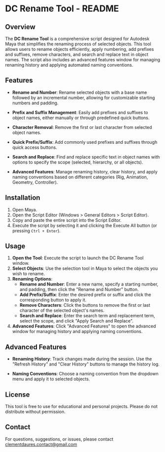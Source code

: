 # DC Rename Tool - README

## Overview

The **DC Rename Tool** is a comprehensive script designed for Autodesk Maya that simplifies the renaming process of selected objects. This tool allows users to rename objects efficiently, apply numbering, add prefixes and suffixes, remove characters, and search and replace text in object names. The script also includes an advanced features window for managing renaming history and applying automated naming conventions.

## Features

- **Rename and Number**: Rename selected objects with a base name followed by an incremental number, allowing for customizable starting numbers and padding.
  
- **Prefix and Suffix Management**: Easily add prefixes and suffixes to object names, either manually or through predefined quick buttons.

- **Character Removal**: Remove the first or last character from selected object names.

- **Quick Prefix/Suffix**: Add commonly used prefixes and suffixes through quick access buttons.

- **Search and Replace**: Find and replace specific text in object names with options to specify the scope (selected, hierarchy, or all objects).

- **Advanced Features**: Manage renaming history, clear history, and apply naming conventions based on different categories (Rig, Animation, Geometry, Controller).

## Installation

1. Open Maya.
2. Open the Script Editor (Windows > General Editors > Script Editor).
3. Copy and paste the entire script into the Script Editor.
4. Execute the script by selecting it and clicking the Execute All button (or pressing `Ctrl + Enter`).

## Usage

1. **Open the Tool**: Execute the script to launch the DC Rename Tool window.
2. **Select Objects**: Use the selection tool in Maya to select the objects you wish to rename.
3. **Renaming Options**:
   - **Rename and Number**: Enter a new name, specify a starting number, and padding, then click the "Rename and Number" button.
   - **Add Prefix/Suffix**: Enter the desired prefix or suffix and click the corresponding button to apply it.
   - **Remove Characters**: Click the buttons to remove the first or last character of the selected object's names.
   - **Search and Replace**: Enter the search term and replacement term, select the scope, and click "Apply Search and Replace".
4. **Advanced Features**: Click "Advanced Features" to open the advanced window for managing history and applying naming conventions.

## Advanced Features

- **Renaming History**: Track changes made during the session. Use the "Refresh History" and "Clear History" buttons to manage the history log.
  
- **Naming Conventions**: Choose a naming convention from the dropdown menu and apply it to selected objects.

## License

This tool is free to use for educational and personal projects. Please do not distribute without permission.

## Contact

For questions, suggestions, or issues, please contact clementdaures.contact@gmail.com
